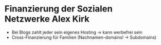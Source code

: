 # Finanzierung der Sozialen Netzwerke Alex Kirk
- Bei Blogs zahlt jeder sein eigenes Hosting → kann werbefrei sein
- Cross-Finanzierung für Familien (Nachnamen-domains! → Subdomains)
